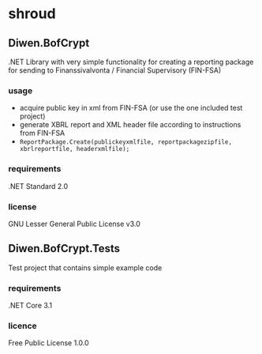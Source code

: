 # shroud

## Diwen.BofCrypt

.NET Library with very simple functionality for creating a reporting package for sending to Finanssivalvonta / Financial Supervisory  (FIN-FSA)

### usage 
- acquire public key in xml from FIN-FSA (or use the one included test project)
- generate XBRL report and XML header file according to instructions from FIN-FSA
- ` ReportPackage.Create(publickeyxmlfile, reportpackagezipfile, xbrlreportfile, headerxmlfile); `

### requirements
.NET Standard 2.0

### license
GNU Lesser General Public License v3.0

## Diwen.BofCrypt.Tests
Test project that contains simple example code

### requirements
.NET Core 3.1

### licence
Free Public License 1.0.0
